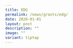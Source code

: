 ```yaml
---
title: EDG
permalink: /news/grants/edg/
date: 2020-01-01
layout: post
description: ""
image: ""
variant: tiptap
---
```

